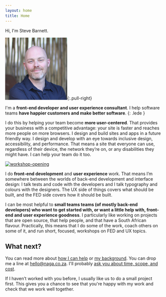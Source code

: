 ```yaml
---
layout: home
title: Home
---
```


Hi, I'm Steve Barnett.

![](/img/SteveBarnett.jpg){:.pull-right}

I'm a **front-end developer and user experience consultant**. I help software teams **have happier customers and make better software**.
{: .lede }

I do this by helping your team become **more user-centered**. That provides your business with a competitive advantage: your site is faster and reaches more people on more browsers. I design and build sites and apps in a future friendly way. I design and develop with an eye towards inclusive design, accessibility, and performance. That means a site that everyone can use, regardless of their device, the network they’re on, or any disabilities they might have. I can help your team do it too.

<a href="https://naga.co.za/wp-content/uploads/2016/09/workshop-opening.jpg"><img src="https://naga.co.za/wp-content/uploads/2016/09/workshop-opening-400x225.jpg" alt="workshop-opening" width="400" height="225" class="pull-left pop-left" /></a>

I do **front-end development** and **user experience** work. That means I’m somewhere between the worlds of back-end development and interface design: I talk tests and code with the developers and I talk typography and colours with the designers. The UX side of things covers what should be built, and the FED side covers how it should be built.

I can be most helpful to **small teams teams (of mostly back-end developers) who want to get started with, or want a little help with, front-end and user experience goodness**. I particularly like working on projects that are open source, that help people, and that have a South African flavour. Practically, this means that I do some of the work, coach others on some of it, and run short, focused, workshops on FED and UX topics.

## What next?

You can read more about [how I can help](/how-i-can-help/) or [my background](/about/). You can drop me a line at [hello@naga.co.za](mailto:hello@naga.co.za). I'll probably [ask you about time, scope, and cost](https://github.com/SteveBarnett/Client-Questionnaire#client-questionnaire).

If I haven’t worked with you before, I usually like us to do a small project first. This gives you a chance to see that you're happy with my work and check that we work well together.
